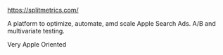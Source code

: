 https://splitmetrics.com/

A platform to optimize, automate, amd scale Apple Search Ads. A/B and multivariate testing.

Very Apple Oriented